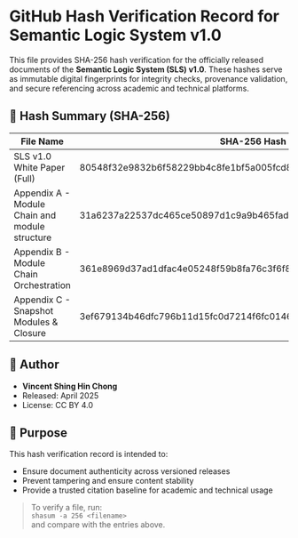 # GitHub Hash Verification Record for Semantic Logic System v1.0

This file provides SHA-256 hash verification for the officially released documents of the **Semantic Logic System (SLS) v1.0**. These hashes serve as immutable digital fingerprints for integrity checks, provenance validation, and secure referencing across academic and technical platforms.

## 🔐 Hash Summary (SHA-256)

| File Name                                      | SHA-256 Hash                                                         |
|-----------------------------------------------|----------------------------------------------------------------------|
| SLS v1.0 White Paper (Full)                   | 80548f32e9832b6f58229bb4c8fe1bf5a005fcd8122ad65ca7ef536e7472807     |
| Appendix A - Module Chain and module structure| 31a6237a22537dc465ce50897d1c9a9b465fadfaea2197bea8a883877ecdc28f     |
| Appendix B - Module Chain Orchestration       | 361e8969d37ad1dfac4e05248f59b8fa76c3f6f84a547ebd1ad850e3cf48537c     |
| Appendix C - Snapshot Modules & Closure       | 3ef679134b46dfc796b11d15fc0d7214f6fc0146a43259739de6e8a47d40570c     |

## 🧾 Author

- **Vincent Shing Hin Chong**
- Released: April 2025
- License: CC BY 4.0

## 📌 Purpose

This hash verification record is intended to:

- Ensure document authenticity across versioned releases
- Prevent tampering and ensure content stability
- Provide a trusted citation baseline for academic and technical usage

> To verify a file, run:  
> `shasum -a 256 <filename>`  
> and compare with the entries above.
